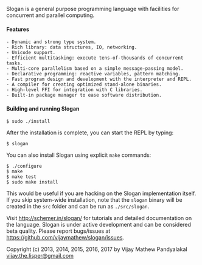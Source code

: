 Slogan is a general purpose programming language with facilities for concurrent and parallel computing.

#### Features

    - Dynamic and strong type system.
    - Rich library: data structures, IO, networking.
    - Unicode support.
    - Efficient multitasking: execute tens-of-thousands of concurrent tasks.
    - Multi-core parallelism based on a simple message-passing model.
    - Declarative programming: reactive variables, pattern matching.
    - Fast program design and development with the interpreter and REPL.
    - A compiler for creating optimized stand-alone binaries.
    - High-level FFI for integration with C libraries.
    - Built-in package manager to ease software distribution.

#### Building and running Slogan

    $ sudo ./install

After the installation is complete, you can start the REPL by typing:

    $ slogan


You can also install Slogan using explicit `make` commands:
    
    $ ./configure
    $ make
    $ make test
    $ sudo make install

This would be useful if you are hacking on the Slogan implementation itself.
If you skip system-wide installation, note that the `slogan` binary will be created
in the `src` folder and can be run as `./src/slogan`.


Visit http://schemer.in/slogan/ for tutorials and detailed documentation on the language.
Slogan is under active development and can be considered beta quality.
Please report bugs/issues at https://github.com/vijaymathew/slogan/issues.

Copyright (c) 2013, 2014, 2015, 2016, 2017 by Vijay Mathew Pandyalakal <vijay.the.lisper@gmail.com>